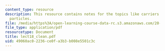```yaml
---
content_type: resource
description: This resource contains notes for the topics like carriers and stealth
  particles.
file: /media/https%3A/open-learning-course-data-rc.s3.amazonaws.com/20-462j-molecular-principles-of-biomaterials-spring-2006/49060ac02236ce0fa3b3b008e5501c3c_lect18_clean.pdf
file_type: application/pdf
resourcetype: Document
title: lect18_clean.pdf
uid: 49060ac0-2236-ce0f-a3b3-b008e5501c3c
---
```

